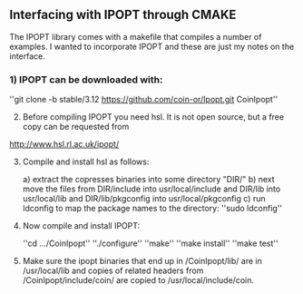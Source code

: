 ## Interfacing with IPOPT through CMAKE ## 

The IPOPT library comes with a makefile that compiles a number of examples. I wanted to incorporate IPOPT and these are just my notes on the interface.

### 1) IPOPT can be downloaded with: ###

''git clone -b stable/3.12 https://github.com/coin-or/Ipopt.git CoinIpopt''

2) Before compiling IPOPT you need hsl. It is not open source, but a free copy can be requested from 

http://www.hsl.rl.ac.uk/ipopt/ 

3) Compile and install hsl as follows:

	a) extract the copresses binaries into some directory "DIR/"
	b) next move the files from DIR/include into usr/local/include and DIR/lib into usr/local/lib and DIR/lib/pkgconfig into usr/local/pkgconfig
	c) run ldconfig to map the package names to the directory:
		''sudo ldconfig''

4) Now compile and install IPOPT:

	''cd .../CoinIpopt''
	''./configure''
	''make''
	''make install''
	''make test''

5) Make sure the ipopt binaries that end up in /CoinIpopt/lib/ are in /usr/local/lib and copies of related headers from /CoinIpopt/include/coin/ are copied to /usr/local/include/coin.

